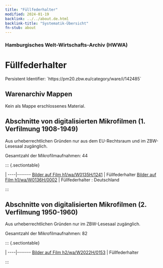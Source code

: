 ```yaml
---
title: "Füllfederhalter"
modified: 2024-01-19
backlink: ../../about.de.html
backlink-title: "Systematik-Übersicht"
fn-stub: about
---
```


### Hamburgisches Welt-Wirtschafts-Archiv (HWWA)

# Füllfederhalter

<div class="hint">Persistent Identifier: `https://pm20.zbw.eu/category/ware/i/142485`</div>







## Warenarchiv Mappen





Kein als Mappe erschlossenes Material.



<a id="filmsections" />

## Abschnitte von digitalisierten Mikrofilmen (1. Verfilmung 1908-1949)

<p>Aus urheberrechtlichen Gründen nur aus dem EU-Rechtsraum und im ZBW-Lesesaal zugänglich.</p>


<p>Gesamtzahl der Mikrofilmaufnahmen: 44</p>





::: {.sectiontable}

 | 
----|-------
<a class="btn" href="https://pm20.zbw.eu/film/h1/wa/W0135H/1241" rel="nofollow">Bilder auf Film h1/wa/W0135H/1241</a> | Füllfederhalter
<a class="btn" href="https://pm20.zbw.eu/film/h1/wa/W0136H/0002" rel="nofollow">Bilder auf Film h1/wa/W0136H/0002</a> | Füllfederhalter : Deutschland


:::




## Abschnitte von digitalisierten Mikrofilmen (2. Verfilmung 1950-1960)

<p>Aus urheberrechtlichen Gründen nur im ZBW-Lesesaal zugänglich.</p>


<p>Gesamtzahl der Mikrofilmaufnahmen: 82</p>





::: {.sectiontable}

 | 
----|-------
<a class="btn" href="https://pm20.zbw.eu/film/h2/wa/W2022H/0153" rel="nofollow">Bilder auf Film h2/wa/W2022H/0153</a> | Füllfederhalter


:::
















